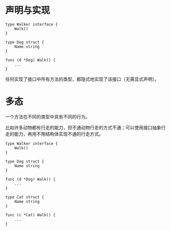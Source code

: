 # 声明与实现

```golang
type Walker interface {
    Walk()
}

type Dog struct {
    Name string
}

func (d *Dog) Walk() {
    ...
}
```

任何实现了接口中所有方法的类型，都隐式地实现了该接口（无需显式声明）。

# 多态

一个方法在不同的类型中具有不同的行为。

比如许多动物都有行走的能力，但不通动物行走的方式不通；可以使用接口抽象行走的能力，再用不用结构体实现不通的行走方式。

```golang
type Walker interface {
    Walk()
}

type Dog struct {
    Name string
}

func (d *Dog) Walk() {
    ...
}

type Cat struct {
    Name string
}

func (c *Cat) Walk() {
    ...
}
```

